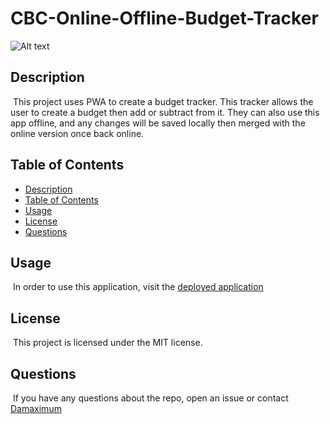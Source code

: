 # CBC-Online-Offline-Budget-Tracker

![Alt text](https://img.shields.io/badge/License-MIT-brightgreen "MIT")

## Description

​
This project uses PWA to create a budget tracker.
This tracker allows the user to create a budget then add or subtract from it.
They can also use this app offline, and any changes will be saved locally then merged with the online version once back online.
​

## Table of Contents

- [Description](#description)
- [Table of Contents](#table-of-contents)
- [Usage](#usage)
- [License](#license)
- [Questions](#questions)

## Usage

​
In order to use this application, visit the [deployed application](https://cbc-budget-tracker.herokuapp.com/)
​

## License

​
This project is licensed under the MIT license.
​

## Questions

​
If you have any questions about the repo, open an issue or contact [Damaximum](https://github.com/Damaximum)
